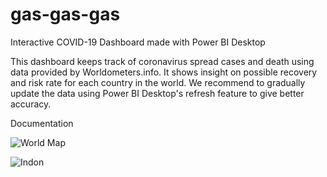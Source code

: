 # gas-gas-gas
Interactive COVID-19 Dashboard made with Power BI Desktop

This dashboard keeps track of coronavirus spread cases and death using data provided by Worldometers.info.
It shows insight on possible recovery and risk rate for each country in the world.
We recommend to gradually update the data using Power BI Desktop's refresh feature to give better accuracy.


Documentation

![World Map](https://i.ibb.co/GJSw77y/manuel1.jpg)

![Indon](https://i.ibb.co/HBxfJpk/manuel2.jpg)
